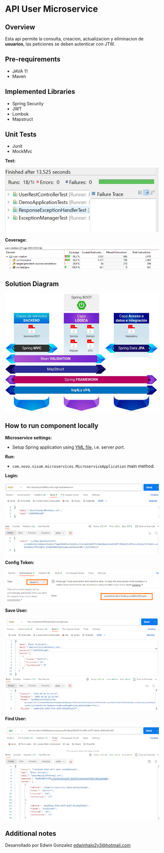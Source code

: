 # API User Microservice

## Overview

Esta api permite la consulta, creacion, actualizacion y eliminacion de **usuarios**, las peticiones se deben autenticar con JTW.

## Pre-requirements

- JAVA 11
- Maven

## Implemented Libraries

- Spring Security
- JWT
- Lombok
- Mapstruct

## Unit Tests

- Junit
- MockMvc

**Test:**

![test](./docs/img/test2.PNG)

**Coverage:**

![coverage](./docs/img/test1.PNG)

## Solution Diagram

![Diagrama](./docs/img/diagrama.jpg)

## How to run component locally

**Microservice settings:**

- Setup Spring application using [YML file](src/main/resources), i.e. server port.

**Run:**
- `com.novo.nisum.microservices.MicroserviceApplication` main method.

**Login:**

![Login](./docs/img/login.PNG)

**Config Token:**

![Login](./docs/img/token.PNG)

**Save User:**

![Save User](./docs/img/save.PNG)

**Find User:**

![Diagrama](./docs/img/findIdUser.PNG)

## Additional notes

Desarrollado por Edwin Gonzalez  edwinhalo2y3@hotmail.com
